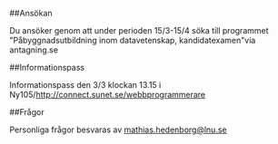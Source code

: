 ##Ansökan

Du ansöker genom att under perioden 15/3-15/4 söka till programmet "Påbyggnadsutbildning inom datavetenskap, kandidatexamen"via antagning.se

##Informationspass

Informationspass den 3/3 klockan 13.15 i Ny105/http://connect.sunet.se/webbprogrammerare

##Frågor

Personliga frågor besvaras av mathias.hedenborg@lnu.se

